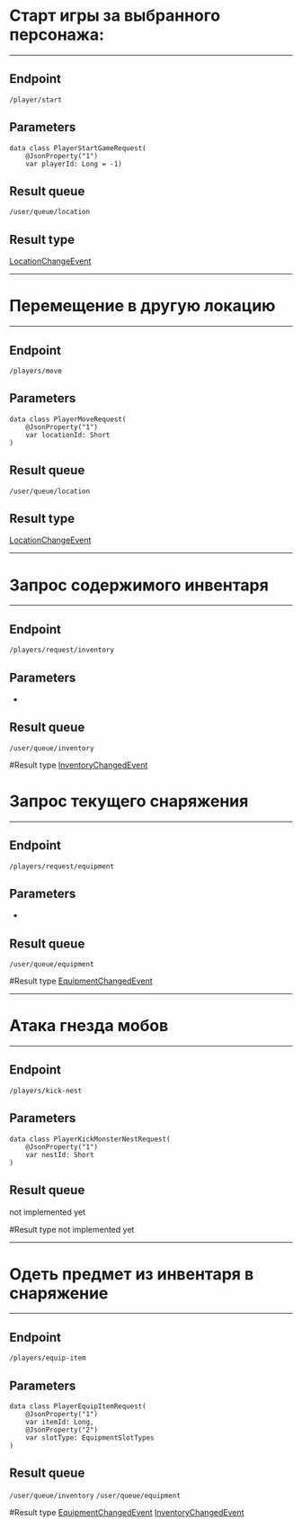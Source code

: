 # Старт игры за выбранного персонажа:
---

## Endpoint
`/player/start`

## Parameters
```
data class PlayerStartGameRequest(
    @JsonProperty("1")
    var playerId: Long = -1)
```

## Result queue
`/user/queue/location`

## Result type
[LocationChangeEvent](https://github.com/bogdanovan/LoggerWorld/blob/main/src/main/kotlin/io/github/loggerworld/messagebus/event/ResponseEvents.kt)

---
# Перемещение в другую локацию
---

## Endpoint
`/players/move`

## Parameters
```
data class PlayerMoveRequest(
    @JsonProperty("1")
    var locationId: Short
)
```

## Result queue
`/user/queue/location`

## Result type
[LocationChangeEvent](https://github.com/bogdanovan/LoggerWorld/blob/main/src/main/kotlin/io/github/loggerworld/messagebus/event/ResponseEvents.kt)

---

# Запрос содержимого инвентаря
---

## Endpoint
`/players/request/inventory`

## Parameters
-

## Result queue
`/user/queue/inventory`

#Result type
[InventoryChangedEvent](https://github.com/bogdanovan/LoggerWorld/blob/main/src/main/kotlin/io/github/loggerworld/messagebus/event/ResponseEvents.kt)

# Запрос текущего снаряжения
---

## Endpoint
`/players/request/equipment`

## Parameters
-

## Result queue
`/user/queue/equipment`

#Result type
[EquipmentChangedEvent](https://github.com/bogdanovan/LoggerWorld/blob/main/src/main/kotlin/io/github/loggerworld/messagebus/event/ResponseEvents.kt)

---

# Атака гнезда мобов
---

## Endpoint
`/players/kick-nest`

## Parameters
```
data class PlayerKickMonsterNestRequest(
    @JsonProperty("1")
    var nestId: Short
)
```

## Result queue
not implemented yet

#Result type
not implemented yet

---

# Одеть предмет из инвентаря в снаряжение
---

## Endpoint
`/players/equip-item`

## Parameters
```
data class PlayerEquipItemRequest(
    @JsonProperty("1")
    var itemId: Long,
    @JsonProperty("2")
    var slotType: EquipmentSlotTypes
)
```

## Result queue
`/user/queue/inventory`
`/user/queue/equipment`

#Result type
[EquipmentChangedEvent](https://github.com/bogdanovan/LoggerWorld/blob/main/src/main/kotlin/io/github/loggerworld/messagebus/event/ResponseEvents.kt)
[InventoryChangedEvent](https://github.com/bogdanovan/LoggerWorld/blob/main/src/main/kotlin/io/github/loggerworld/messagebus/event/ResponseEvents.kt)
